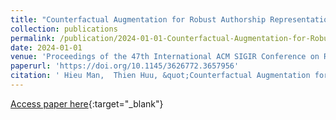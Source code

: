```yaml
---
title: "Counterfactual Augmentation for Robust Authorship Representation Learning"
collection: publications
permalink: /publication/2024-01-01-Counterfactual-Augmentation-for-Robust-Authorship-Representation-Learning
date: 2024-01-01
venue: 'Proceedings of the 47th International ACM SIGIR Conference on Research and Development in Information Retrieval'
paperurl: 'https://doi.org/10.1145/3626772.3657956'
citation: ' Hieu Man,  Thien Huu, &quot;Counterfactual Augmentation for Robust Authorship Representation Learning.&quot; Proceedings of the 47th International ACM SIGIR Conference on Research and Development in Information Retrieval, 2024.'
---
```

[Access paper here](https://doi.org/10.1145/3626772.3657956){:target="_blank"}
